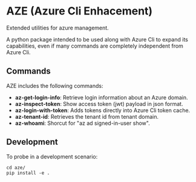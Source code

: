 # AZE (Azure Cli Enhacement)

Extended utilities for azure management.

A python package intended to be used along with Azure Cli to expand its
capabilities, even if many commands are completely independent from Azure Cli.


## Commands

AZE includes the following commands:

- **az-get-login-info**: Retrieve login information about an Azure domain.
- **az-inspect-token**: Show access token (jwt) payload in json format.
- **az-login-with-token**: Adds tokens directly into Azure Cli token cache.
- **az-tenant-id**: Retrieves the tenant id from tenant domain.
- **az-whoami**: Shorcut for "az ad signed-in-user show".

## Development

To probe in a development scenario:
```
cd aze/
pip install -e .
```
